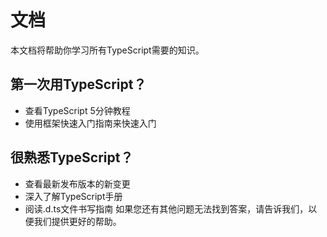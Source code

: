 # 文档
本文档将帮助你学习所有TypeScript需要的知识。
## 第一次用TypeScript？
- 查看TypeScript 5分钟教程
- 使用框架快速入门指南来快速入门
## 很熟悉TypeScript？
- 查看最新发布版本的新变更
- 深入了解TypeScript手册
- 阅读.d.ts文件书写指南
如果您还有其他问题无法找到答案，请告诉我们，以便我们提供更好的帮助。
